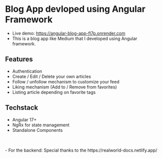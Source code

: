 # Blog App devloped using Angular Framework

- Live demo: https://angular-blog-app-fl7p.onrender.com
- This is a blog app like Medium that I developed using Angular framework.

## Features
- Authentication
- Create / Edit / Delete your own articles
- Follow / unfollow mechanism to customize your feed
- Liking mechanism (Add to / Remove from favorites)
- Listing article depending on favorite tags

## Techstack
- Angular 17+
- NgRx for state management
- Standalone Components
<br />
<br />
- For the backend: Special thanks to the https://realworld-docs.netlify.app/
